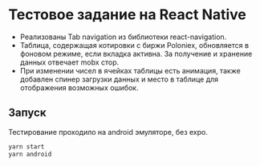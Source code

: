 # Тестовое задание на React Native
 - Реализованы Tab navigation из библиотеки react-navigation. 
 - Таблица, содержащая котировки с биржи Poloniex, обновляется в фоновом режиме, если вкладка активна. За получение и хранение данных отвечает mobx стор.
 - При изменении чисел в ячейках таблицы есть анимация, также добавлен спинер загрузки данных и место в таблице для отображения возможных ошибок.

## Запуск
Тестирование проходило на android эмуляторе, без expo.
```bash
yarn start
yarn android
```
